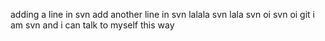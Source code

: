 adding a line in svn
add another line in svn
lalala svn
lala svn
oi svn
oi git
i am svn and i can talk to myself this way
